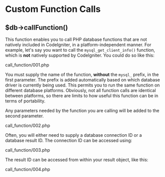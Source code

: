 # Custom Function Calls

<div class="contents" local="" depth="2">

</div>

## \$db-\>callFunction()

This function enables you to call PHP database functions that are not
natively included in CodeIgniter, in a platform-independent manner. For
example, let's say you want to call the `mysql_get_client_info()`
function, which is **not** natively supported by CodeIgniter. You could
do so like this:

<div class="literalinclude">

call_function/001.php

</div>

You must supply the name of the function, **without** the `mysql_`
prefix, in the first parameter. The prefix is added automatically based
on which database driver is currently being used. This permits you to
run the same function on different database platforms. Obviously, not
all function calls are identical between platforms, so there are limits
to how useful this function can be in terms of portability.

Any parameters needed by the function you are calling will be added to
the second parameter.

<div class="literalinclude">

call_function/002.php

</div>

Often, you will either need to supply a database connection ID or a
database result ID. The connection ID can be accessed using:

<div class="literalinclude">

call_function/003.php

</div>

The result ID can be accessed from within your result object, like this:

<div class="literalinclude">

call_function/004.php

</div>
